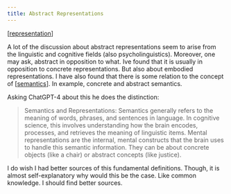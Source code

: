 ```yaml
---
title: Abstract Representations
---
```


[[representation]]

A lot of the discussion about abstract representations seem to arise from the linguistic and cognitive fields (also psycholinguistics). Moreover, one may ask, abstract in opposition to what. Ive found that it is usually in opposition to concrete representations. But also about embodied representations. I have also found that there is some relation to the concept of [[semantics]]. In example, concrete and abstract semantics.

Asking ChatGPT-4 about this he does the distinction:

>Semantics and Representations: Semantics generally refers to the meaning of words, phrases, and sentences in language. In cognitive science, this involves understanding how the brain encodes, processes, and retrieves the meaning of linguistic items. Mental representations are the internal, mental constructs that the brain uses to handle this semantic information. They can be about concrete objects (like a chair) or abstract concepts (like justice).

I do wish I had better sources of this fundamental definitions. Though, it is almost self-explanatory why would this be the case. Like common knowledge. I should find better sources.


[//begin]: # "Autogenerated link references for markdown compatibility"
[representation]: ./../uncategorized/representation "representation"
[semantics]: ./../uncategorized/stub "semantics"
[//end]: # "Autogenerated link references"
